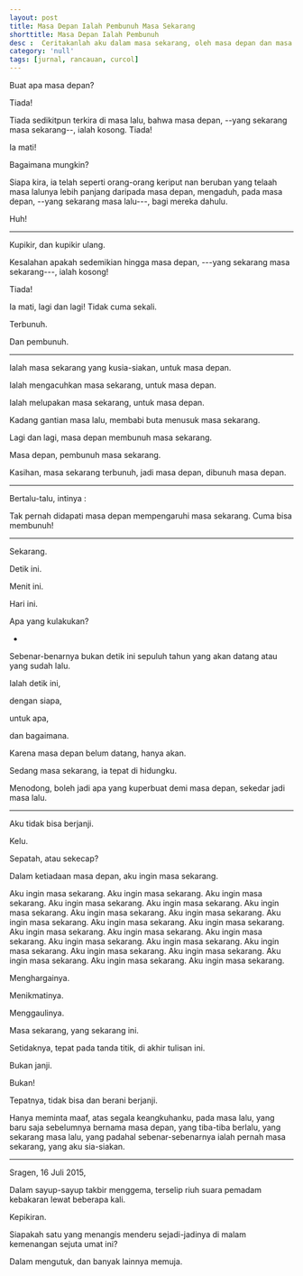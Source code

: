 ```yaml
---
layout: post
title: Masa Depan Ialah Pembunuh Masa Sekarang
shorttitle: Masa Depan Ialah Pembunuh
desc :  Ceritakanlah aku dalam masa sekarang, oleh masa depan dan masa lalu.
category: 'null'
tags: [jurnal, rancauan, curcol]
---
```


Buat apa masa depan?

Tiada!

Tiada sedikitpun terkira di masa lalu, bahwa masa depan, --yang sekarang masa sekarang--, ialah kosong. Tiada!

Ia mati!

Bagaimana mungkin?

Siapa kira, ia telah seperti orang-orang keriput nan beruban yang telaah masa lalunya lebih panjang daripada masa depan, mengaduh, pada masa depan, --yang sekarang masa lalu---, bagi mereka dahulu.

Huh!

***

Kupikir, dan kupikir ulang.

Kesalahan apakah sedemikian hingga masa depan, ---yang sekarang masa sekarang---, ialah kosong!

Tiada!

Ia mati, lagi dan lagi! Tidak cuma sekali.

Terbunuh.

Dan pembunuh.

***

Ialah masa sekarang yang kusia-siakan, untuk masa depan.

Ialah mengacuhkan masa sekarang, untuk masa depan.

Ialah melupakan masa sekarang, untuk masa depan.

Kadang gantian masa lalu, membabi buta menusuk masa sekarang.

Lagi dan lagi, masa depan membunuh masa sekarang.

Masa depan, pembunuh masa sekarang.

Kasihan, masa sekarang terbunuh, jadi masa depan, dibunuh masa depan.

***

Bertalu-talu, intinya :

Tak pernah didapati masa depan mempengaruhi masa sekarang. Cuma bisa membunuh!

***

Sekarang.

Detik ini.

Menit ini.

Hari ini.

Apa yang kulakukan?

*

Sebenar-benarnya bukan detik ini sepuluh tahun yang akan datang atau yang sudah lalu.

Ialah detik ini,

dengan siapa,

untuk apa,

dan bagaimana.

Karena masa depan belum datang, hanya akan.

Sedang masa sekarang, ia tepat di hidungku.

Menodong, boleh jadi apa yang kuperbuat demi masa depan, sekedar jadi masa lalu.

***

Aku tidak bisa berjanji.

Kelu.

Sepatah, atau sekecap?

Dalam ketiadaan masa depan, aku ingin masa sekarang.

Aku ingin masa sekarang. Aku ingin masa sekarang. Aku ingin masa sekarang. Aku ingin masa sekarang. Aku ingin masa sekarang. Aku ingin masa sekarang. Aku ingin masa sekarang. Aku ingin masa sekarang. Aku ingin masa sekarang. Aku ingin masa sekarang. Aku ingin masa sekarang. Aku ingin masa sekarang. Aku ingin masa sekarang. Aku ingin masa sekarang. Aku ingin masa sekarang. Aku ingin masa sekarang. Aku ingin masa sekarang. Aku ingin masa sekarang. Aku ingin masa sekarang. Aku ingin masa sekarang. Aku ingin masa sekarang. Aku ingin masa sekarang.

Menghargainya.

Menikmatinya.

Menggaulinya.

Masa sekarang, yang sekarang ini.

Setidaknya, tepat pada tanda titik, di akhir tulisan ini.

Bukan janji.

Bukan!

Tepatnya, tidak bisa dan berani berjanji.

Hanya meminta maaf, atas segala keangkuhanku, pada masa lalu, yang baru saja sebelumnya bernama masa depan, yang tiba-tiba berlalu, yang sekarang masa lalu, yang padahal sebenar-sebenarnya ialah pernah masa sekarang, yang aku sia-siakan.

***

Sragen, 16 Juli 2015,

Dalam sayup-sayup takbir menggema, terselip riuh suara pemadam kebakaran lewat beberapa kali.

Kepikiran.

Siapakah satu yang menangis menderu sejadi-jadinya di malam kemenangan sejuta umat ini?

Dalam mengutuk, dan banyak lainnya memuja.